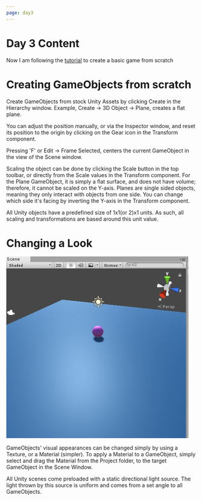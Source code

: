 ```yaml
---
page: day3
---
```


# Day 3 Content

Now I am following the [tutorial](https://unity3d.com/learn/tutorials/s/roll-ball-tutorial) to create a basic game from scratch

# Creating GameObjects from scratch

Create GameObjects from stock Unity Assets by clicking Create in the Hierarchy window. Example, Create -> 3D Object -> Plane, creates a flat plane.

You can adjust the position manually, or via the Inspector window, and reset its position to the origin by clicking on the Gear icon in the Transform component.

Pressing 'F' or Edit -> Frame Selected, centers the current GameObject in the view of the Scene window.

Scaling the object can be done by clicking the Scale button in the top toolbar, or directly from the Scale values in the Transform component. For the Plane GameObject, it is simply a flat surface, and does not have volume; therefore, it cannot be scaled on the Y-axis. Planes are single sided objects, meaning they only interact with objects from one side. You can change which side it's facing by inverting the Y-axis in the Transform component.

All Unity objects have a predefined size of 1x1(or 2)x1 units. As such, all scaling and transformations are based around this unit value.

# Changing a Look

<img src="../images/Day3_1.jpg">

GameObjects' visual appearances can be changed simply by using a Texture, or a Material (simpler). To apply a Material to a GameObject, simply select and drag the Material from the Project folder, to the target GameObject in the Scene Window.

All Unity scenes come preloaded with a static directional light source. The light thrown by this source is uniform and comes from a set angle to all GameObjects.

